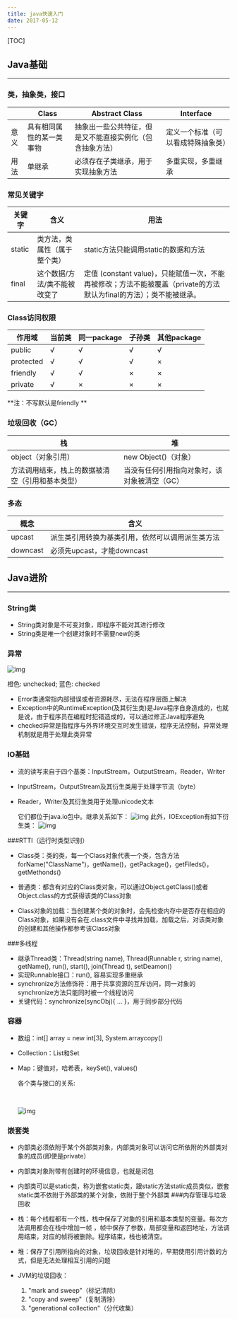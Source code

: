 ```yaml
---
title: java快速入门
date: 2017-05-12
---
```


[TOC]

## Java基础

***

### 类，抽象类，接口

|      | Class        | Abstract Class               | Interface         |
| ---- | ------------ | ---------------------------- | ----------------- |
| 意义   | 具有相同属性的某一类事物 | 抽象出一些公共特征，但是又不能直接实例化（包含抽象方法） | 定义一个标准（可以看成特殊抽象类） |
| 用法   | 单继承          | 必须存在子类继承，用于实现抽象方法            | 多重实现，多重继承         |

### 常见关键字	

| 关键字    | 含义              | 用法                                       |
| ------ | --------------- | ---------------------------------------- |
| static | 类方法，类属性（属于整个类）  | static方法只能调用static的数据和方法                 |
| final  | 这个数据/方法/类不能被改变了 | 定值 (constant value)，只能赋值一次，不能再被修改；方法不能被覆盖（private的方法默认为final的方法）；类不能被继承。 |

### Class访问权限

| 作用域       | 当前类  | 同一package | 子孙类  | 其他package |
| --------- | ---- | --------- | ---- | --------- |
| public    | √    | √         | √    | √         |
| protected | √    | √         | √    | ×         |
| friendly  | √    | √         | ×    | ×         |
| private   | √    | ×         | ×    | ×         |

**注：不写默认是friendly **

### 垃圾回收（GC）

| 栈                        | 堆                       |
| ------------------------ | ----------------------- |
| object（对象引用）             | new Object()（对象）        |
| 方法调用结束，栈上的数据被清空（引用和基本类型） | 当没有任何引用指向对象时，该对象被清空（GC） |

### 多态

| 概念       | 含义                       |
| -------- | ------------------------ |
| upcast   | 派生类引用转换为基类引用，依然可以调用派生类方法 |
| downcast | 必须先upcast，才能downcast     |

## Java进阶

------

### String类

- String类对象是不可变对象，即程序不能对其进行修改
- String类是唯一个创建对象时不需要new的类 

### 异常

![img](http://images.cnitblog.com/blog/413416/201304/09015838-44b97618e1c84db6be54d72c77ababb9.png)

橙色: unchecked; 蓝色: checked

- Error类通常指内部错误或者资源耗尽，无法在程序层面上解决
- Exception中的RuntimeException(及其衍生类)是Java程序自身造成的，也就是说，由于程序员在编程时犯错造成的，可以通过修正Java程序避免
- checked异常是指程序与外界环境交互时发生错误，程序无法控制，异常处理机制就是用于处理此类异常

### IO基础

- 流的读写来自于四个基类：InputStream，OutputStream，Reader，Writer

- InputStream，OutputStream及其衍生类用于处理字节流（byte）

- Reader，Writer及其衍生类用于处理unicode文本

  它们都位于java.io包中。继承关系如下：
  ![img](http://images.cnitblog.com/blog/413416/201304/11095417-95d48adbe5524f09992c842e1aec1065.gif)
  此外，IOException有如下衍生类：
  ![img](http://images.cnitblog.com/blog/413416/201304/11095513-e986539237a94d4e8ff1e45e77c5a1e1.gif)

###RTTI（运行时类型识别）

- Class类：类的类，每一个Class对象代表一个类，包含方法forName("ClassName")，getName()，getPackage()，getFileds()，getMethonds()

- 普通类：都含有对应的Class类对象，可以通过Object.getClass()或者Object.class的方式获得该类的Class对象

- Class对象的加载：当创建某个类的对象时，会先检查内存中是否存在相应的Class对象，如果没有会在.class文件中寻找并加载，加载之后，对该类对象的创建和其他操作都参考该Class对象

###多线程

- 继承Thread类：Thread(string name), Thread(Runnable r, string name), getName(), run(), start(), join(Thread t), setDeamon()
- 实现Runnable接口：run(), 容易实现多重继承
- synchronize方法修饰符：用于共享资源的互斥访问，同一对象的synchronize方法只能同时被一个线程访问
- 关键代码：synchronize(syncObj){ ... }，用于同步部分代码

### 容器

- 数组：int[] array = new int[3], System.arraycopy()

- Collection：List和Set

- Map：键值对，哈希表，keySet(), values()

  各个类与接口的关系:

  ​

  ![img](http://images.cnitblog.com/blog/413416/201304/15203418-c01e434f91fb482b902463bcacbf3f69.png)


### 嵌套类

- 内部类必须依附于某个外部类对象，内部类对象可以访问它所依附的外部类对象的成员(即使是private）

- 内部类对象附带有创建时的环境信息，也就是闭包

- 内部类可以是static类，称为嵌套static类，跟static方法static成员类似，嵌套static类不依附于外部类的某个对象，依附于整个外部类
###内存管理与垃圾回收

- 栈：每个线程都有一个栈，栈中保存了对象的引用和基本类型的变量。每次方法调用都会在栈中增加一帧	，帧中保存了参数，局部变量和返回地址，方法调用结束，对应的帧将被删除。程序结束，栈也被清空。


- 堆：保存了引用所指向的对象，垃圾回收是针对堆的，早期使用引用计数的方式，但是无法处理相互引用的问题
- JVM的垃圾回收：
  1. "mark and sweep"（标记清除）
  2. "copy and sweep"（复制清除）
  3. "generational collection"（分代收集）
